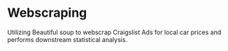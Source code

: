 # Webscraping
Utilizing Beautiful soup to webscrap Craigslist Ads for local car prices and performs downstream statistical analysis.
